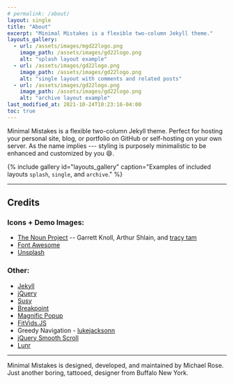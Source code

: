 ```yaml
---
# permalink: /about/
layout: single
title: "About"
excerpt: "Minimal Mistakes is a flexible two-column Jekyll theme."
layouts_gallery:
  - url: /assets/images/mgd22logo.png
    image_path: /assets/images/gd22logo.png
    alt: "splash layout example"
  - url: /assets/images/gd22logo.png
    image_path: /assets/images/gd22logo.png
    alt: "single layout with comments and related posts"
  - url: /assets/images/gd22logo.png
    image_path: /assets/images/gd22logo.png
    alt: "archive layout example"
last_modified_at: 2021-10-24T10:23:16-04:00
toc: true
---
```


Minimal Mistakes is a flexible two-column Jekyll theme. Perfect for hosting your personal site, blog, or portfolio on GitHub or self-hosting on your own server. As the name implies --- styling is purposely minimalistic to be enhanced and customized by you :smile:.

{% include gallery id="layouts_gallery" caption="Examples of included layouts `splash`, `single`, and `archive`." %}

---

## Credits

### Icons + Demo Images:

- [The Noun Project](https://thenounproject.com) -- Garrett Knoll, Arthur Shlain, and [tracy tam](https://thenounproject.com/tracytam)
- [Font Awesome](http://fontawesome.io/)
- [Unsplash](https://unsplash.com/)

### Other:

- [Jekyll](https://jekyllrb.com/)
- [jQuery](https://jquery.com/)
- [Susy](http://susy.oddbird.net/)
- [Breakpoint](http://breakpoint-sass.com/)
- [Magnific Popup](http://dimsemenov.com/plugins/magnific-popup/)
- [FitVids.JS](http://fitvidsjs.com/)
- Greedy Navigation - [lukejacksonn](https://codepen.io/lukejacksonn/pen/PwmwWV)
- [jQuery Smooth Scroll](https://github.com/kswedberg/jquery-smooth-scroll)
- [Lunr](http://lunrjs.com)

---

Minimal Mistakes is designed, developed, and maintained by Michael Rose. Just another boring, tattooed, designer from Buffalo New York.
